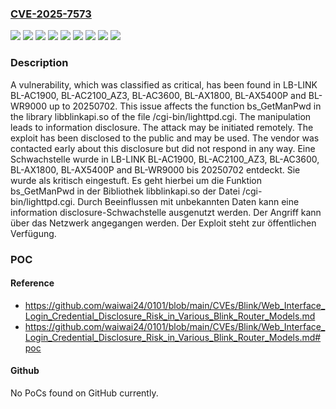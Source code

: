 ### [CVE-2025-7573](https://cve.mitre.org/cgi-bin/cvename.cgi?name=CVE-2025-7573)
![](https://img.shields.io/static/v1?label=Product&message=BL-AC1900&color=blue)
![](https://img.shields.io/static/v1?label=Product&message=BL-AC2100_AZ3&color=blue)
![](https://img.shields.io/static/v1?label=Product&message=BL-AC3600&color=blue)
![](https://img.shields.io/static/v1?label=Product&message=BL-AX1800&color=blue)
![](https://img.shields.io/static/v1?label=Product&message=BL-AX5400P&color=blue)
![](https://img.shields.io/static/v1?label=Product&message=BL-WR9000&color=blue)
![](https://img.shields.io/static/v1?label=Version&message=20250702%20&color=brightgreen)
![](https://img.shields.io/static/v1?label=Vulnerability&message=Improper%20Access%20Controls&color=brightgreen)
![](https://img.shields.io/static/v1?label=Vulnerability&message=Information%20Disclosure&color=brightgreen)

### Description

A vulnerability, which was classified as critical, has been found in LB-LINK BL-AC1900, BL-AC2100_AZ3, BL-AC3600, BL-AX1800, BL-AX5400P and BL-WR9000 up to 20250702. This issue affects the function bs_GetManPwd in the library libblinkapi.so of the file /cgi-bin/lighttpd.cgi. The manipulation leads to information disclosure. The attack may be initiated remotely. The exploit has been disclosed to the public and may be used. The vendor was contacted early about this disclosure but did not respond in any way.
Eine Schwachstelle wurde in LB-LINK BL-AC1900, BL-AC2100_AZ3, BL-AC3600, BL-AX1800, BL-AX5400P and BL-WR9000 bis 20250702 entdeckt. Sie wurde als kritisch eingestuft. Es geht hierbei um die Funktion bs_GetManPwd in der Bibliothek libblinkapi.so der Datei /cgi-bin/lighttpd.cgi. Durch Beeinflussen mit unbekannten Daten kann eine information disclosure-Schwachstelle ausgenutzt werden. Der Angriff kann über das Netzwerk angegangen werden. Der Exploit steht zur öffentlichen Verfügung.

### POC

#### Reference
- https://github.com/waiwai24/0101/blob/main/CVEs/Blink/Web_Interface_Login_Credential_Disclosure_Risk_in_Various_Blink_Router_Models.md
- https://github.com/waiwai24/0101/blob/main/CVEs/Blink/Web_Interface_Login_Credential_Disclosure_Risk_in_Various_Blink_Router_Models.md#poc

#### Github
No PoCs found on GitHub currently.

